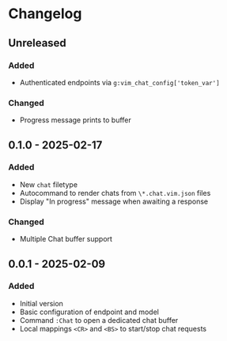 # Changelog

## Unreleased
### Added
- Authenticated endpoints via `g:vim_chat_config['token_var']`

### Changed
- Progress message prints to buffer

## 0.1.0 - 2025-02-17
### Added
- New `chat` filetype
- Autocommand to render chats from `\*.chat.vim.json` files
- Display "In progress" message when awaiting a response

### Changed
- Multiple Chat buffer support


## 0.0.1 - 2025-02-09
### Added
- Initial version
- Basic configuration of endpoint and model
- Command `:Chat` to open a dedicated chat buffer
- Local mappings `<CR>` and `<BS>` to start/stop chat requests
